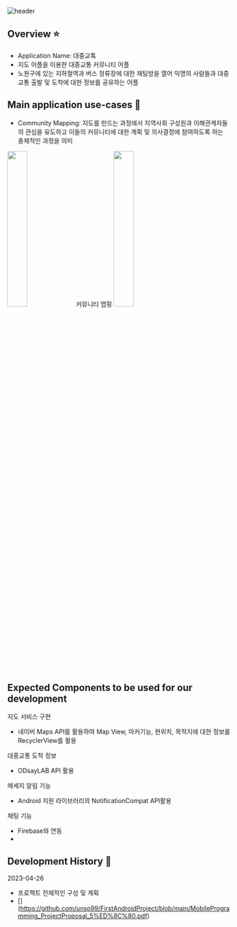 ![header](https://capsule-render.vercel.app/api?type=wave&color=auto&height=300&section=header&text=MobilePrograming%20Team5&fontSize=60)

## Overview ⭐️

- Application Name: 대중교톡
- 지도 어플을 이용한 대중교통 커뮤니티 어플
- 노원구에 있는 지하철역과 버스 정류장에 대한 채팅방을 열어 익명의 사람들과 대중교통 출발 및 도착에 대한 정보를 공유하는 어플

## Main application use-cases 🍪

- Community Mapping: 지도를 만드는 과정에서 지역사회 구성원과 이해관계자들의 관심을 유도하고 이들의 커뮤니티에 대한 계획 및 의사결정에 참여하도록 하는 총제적인 과정을 의미
<img width="30%" src="https://user-images.githubusercontent.com/94777814/234574023-1b96b41b-146c-4510-a3d9-cf2618ac0e62.PNG"/>
커뮤니티 맵핑
<img width="30%" src="https://user-images.githubusercontent.com/94777814/234574202-e0e01a97-e2e5-436d-a1da-3797d01b19cd.PNG"/>

## Expected Components to be used for our development
지도 서비스 구현 
- 네이버 Maps API를 활용하여 Map View, 마커기능, 현위치, 목적지에 대한 정보를 RecyclerView를 활용

대중교통 도착 정보
- ODsayLAB API 활용

메세지 알림 기능
- Android 지원 라이브러리의 NotificationCompat API활용

채팅 기능
- Firebase와 연동
- 
## Development History 🌳

2023-04-26

- 프로젝트 전체적인 구성 및 계획
- [] (https://github.com/unso99/FirstAndroidProject/blob/main/MobileProgramming_ProjectProposal_5%ED%8C%80.pdf)



